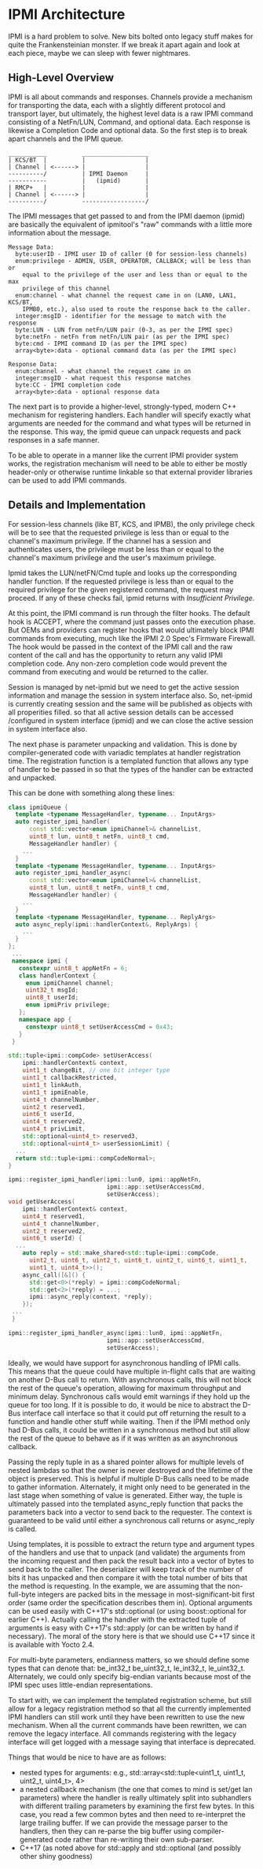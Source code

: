 # IPMI Architecture

IPMI is a hard problem to solve. New bits bolted onto legacy stuff makes for
quite the Frankensteinian monster. If we break it apart again and look at each
piece, maybe we can sleep with fewer nightmares.


## High-Level Overview

IPMI is all about commands and responses. Channels provide a mechanism for
transporting the data, each with a slightly different protocol and transport
layer, but ultimately, the highest level data is a raw IPMI command consisting
of a NetFn/LUN, Command, and optional data. Each response is likewise a
Completion Code and optional data. So the first step is to break apart
channels and the IPMI queue.


```
___________          ___________________
| KCS/BT  |          |                 |
| Channel | <------> |                 |
----------/          | IPMI Daemon     |
-----------          |   (ipmid)       |
| RMCP+   |          |                 |
| Channel | <------> |                 |
----------/          ------------------/
```


The IPMI messages that get passed to and from the IPMI daemon (ipmid) are
basically the equivalent of ipmitool's "raw" commands with a little more
information about the message.

```less
Message Data:
  byte:userID - IPMI user ID of caller (0 for session-less channels)
  enum:privilege - ADMIN, USER, OPERATOR, CALLBACK; will be less than or
    equal to the privilege of the user and less than or equal to the max
    privilege of this channel
  enum:channel - what channel the request came in on (LAN0, LAN1, KCS/BT,
    IPMB0, etc.), also used to route the response back to the caller.
  integer:msgID - identifier for the message to match with the response
  byte:LUN - LUN from netFn/LUN pair (0-3, as per the IPMI spec)
  byte:netFn - netFn from netFn/LUN pair (as per the IPMI spec)
  byte:cmd - IPMI command ID (as per the IPMI spec)
  array<byte>:data - optional command data (as per the IPMI spec)
```

```less
Response Data:
  enum:channel - what channel the request came in on
  integer:msgID - what request this response matches
  byte:CC - IPMI completion code
  array<byte>:data - optional response data
```

The next part is to provide a higher-level, strongly-typed, modern C++
mechanism for registering handlers. Each handler will specify exactly what
arguments are needed for the command and what types will be returned in the
response. This way, the ipmid queue can unpack requests and pack responses in a
safe manner.

To be able to operate in a manner like the current IPMI provider system works,
the registration mechanism will need to be able to either be mostly header-only
or otherwise runtime linkable so that external provider libraries can be used
to add IPMI commands.


## Details and Implementation

For session-less channels (like BT, KCS, and IPMB), the only privilege check
will be to see that the requested privilege is less than or equal to the
channel's maximum privilege. If the channel has a session and authenticates
users, the privilege must be less than or equal to the channel's maximum
privilege and the user's maximum privilege.

Ipmid takes the LUN/netFN/Cmd tuple and looks up the corresponding handler
function. If the requested privilege is less than or equal to the required
privilege for the given registered command, the request may proceed. If any of
these checks fail, ipmid returns with _Insufficient Privilege_.

At this point, the IPMI command is run through the filter hooks. The default
hook is ACCEPT, where the command just passes onto the execution phase. But
OEMs and providers can register hooks that would ultimately block IPMI commands
from executing, much like the IPMI 2.0 Spec's Firmware Firewall. The hook would
be passed in the context of the IPMI call and the raw content of the call and
has the opportunity to return any valid IPMI completion code. Any non-zero
completion code would prevent the command from executing and would be returned
to the caller.

Session is managed by net-ipmid but we need  to get the active session
information and  manage the session in system interface also. So,
net-ipmid is currently creating session and the same will be published
as objects with all properities filled. so that all active session details
can be accessed /configured in system interface (ipmid) and
we can close the active session in system interface also.

The next phase is parameter unpacking and validation. This is done by
compiler-generated code with variadic templates at handler registration time.
The registration function is a templated function that allows any type of
handler to be passed in so that the types of the handler can be extracted and
unpacked.

This can be done with something along these lines:

```cpp
class ipmiQueue {
  template <typename MessageHandler, typename... InputArgs>
  auto register_ipmi_handler(
      const std::vector<enum ipmiChannel>& channelList,
      uint8_t lun, uint8_t netFn, uint8_t cmd,
      MessageHandler handler) {
    ...
  }
  template <typename MessageHandler, typename... InputArgs>
  auto register_ipmi_handler_async(
      const std::vector<enum ipmiChannel>& channelList,
      uint8_t lun, uint8_t netFn, uint8_t cmd,
      MessageHandler handler) {
    ...
  }
  template <typename MessageHandler, typename... ReplyArgs>
  auto async_reply(ipmi::handlerContext&, ReplyArgs) {
    ...
  }
};
 ...
 namespace ipmi {
   constexpr uint8_t appNetFn = 6;
   class handlerContext {
     enum ipmiChannel channel;
     uint32_t msgId;
     uint8_t userId;
     enum ipmiPriv privilege;
   };
   namespace app {
     constexpr uint8_t setUserAccessCmd = 0x43;
   }
 }

std::tuple<ipmi::compCode> setUserAccess(
    ipmi::handlerContext& context,
    uint1_t changeBit, // one bit integer type
    uint1_t callbackRestricted,
    uint1_t linkAuth,
    uint1_t ipmiEnable,
    uint4_t channelNumber,
    uint2_t reserved1,
    uint6_t userId,
    uint4_t reserved2,
    uint4_t privLimit,
    std::optional<uint4_t> reserved3,
    std::optional<uint4_t> userSessionLimit) {
  ...
  return std::tuple<ipmi::compCodeNormal>;
}

ipmi::register_ipmi_handler(ipmi::lun0, ipmi::appNetFn,
                            ipmi::app::setUserAccessCmd,
                            setUserAccess);
void getUserAccess(
    ipmi::handlerContext& context,
    uint4_t reserved1,
    uint4_t channelNumber,
    uint2_t reserved2,
    uint6_t userId) {
  ...
    auto reply = std::make_shared<std::tuple<ipmi::compCode,
      uint2_t, uint6_t, uint2_t, uint6_t, uint2_t, uint6_t, uint1_t,
      uint1_t, uint4_t>>();
    async_call([&]() {
      std::get<0>(*reply) = ipmi::compCodeNormal;
      std::get<2>(*reply) = ...;
      ipmi::async_reply(context, *reply);
    });
 ...
 }

ipmi::register_ipmi_handler_async(ipmi::lun0, ipmi::appNetFn,
                            ipmi::app::setUserAccessCmd,
                            setUserAccess);
```


Ideally, we would have support for asynchronous handling of IPMI calls. This
means that the queue could have multiple in-flight calls that are waiting on
another D-Bus call to return. With asynchronous calls, this will not block the
rest of the queue's operation, allowing for maximum throughput and minimum
delay. Synchronous calls would emit warnings if they hold up the queue for too
long. If it is possible to do, it would be nice to abstract the D-Bus interface
call interface so that it could put off returning the result to a function and
handle other stuff while waiting. Then if the IPMI method only had D-Bus calls,
it could be written in a synchronous method but still allow the rest of the
queue to behave as if it was written as an asynchronous callback.

Passing the reply tuple in as a shared pointer allows for multiple levels of
nested lambdas so that the owner is never destroyed and the lifetime of the
object is preserved. This is helpful if multiple D-Bus calls need to be made to
gather information. Alternately, it might only need to be generated in the last
stage when something of value is generated. Either way, the tuple is ultimately
passed into the templated async_reply function that packs the parameters back
into a vector to send back to the requester. The context is guaranteed to be
valid until either a synchronous call returns or async_reply is called.

Using templates, it is possible to extract the return type and argument types
of the handlers and use that to unpack (and validate) the arguments from the
incoming request and then pack the result back into a vector of bytes to send
back to the caller. The deserializer will keep track of the number of bits it
has unpacked and then compare it with the total number of bits that the method
is requesting. In the example, we are assuming that the non-full-byte integers
are packed bits in the message in most-significant-bit first order (same order
the specification describes them in). Optional arguments can be used easily
with C++17's std::optional (or using boost::optional for earlier C++). Actually
calling the handler with the extracted tuple of arguments is easy with C++17's
std::apply (or can be written by hand if necessary). The moral of the story
here is that we should use C++17 since it is available with Yocto 2.4.

For multi-byte parameters, endianness matters, so we should define some types
that can denote that: be_int32_t be_uint32_t, le_int32_t, le_uint32_t.
Alternately, we could only specify big-endian variants because most of the IPMI
spec uses little-endian representations.

To start with, we can implement the templated registration scheme, but still
allow for a legacy registration method so that all the currently implemented
IPMI handlers can still work until they have been rewritten to use the new
mechanism. When all the current commands have been rewritten, we can remove the
legacy interface. All commands registering with the legacy interface will get
logged with a message saying that interface is deprecated.

Things that would be nice to have are as follows:



*   nested types for arguments: e.g., std::array<std::tuple<uint1_t, uint1_t,
    uint2_t, uint4_t>, 4>
*   a nested callback mechanism (the one that comes to mind is set/get lan
    parameters) where the handler is really ultimately split into subhandlers
    with different trailing parameters by examining the first few bytes. In
    this case, you read a few common bytes and then need to re-interpret the
    large trailing buffer. If we can provide the message parser to the
    handlers, then they can re-parse the big buffer using compiler-generated
    code rather than re-writing their own sub-parser.
*   C++17 (as noted above for std::apply and std::optional (and possibly other
    shiny goodness)


